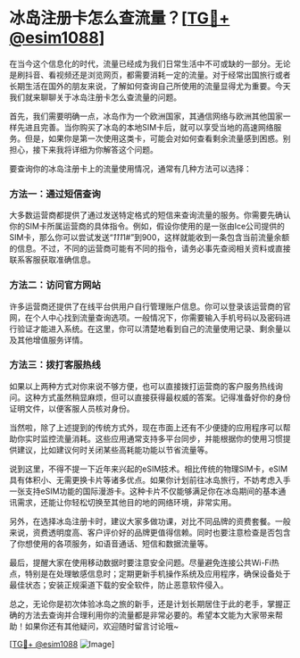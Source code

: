 # 冰岛注册卡怎么查流量？[[TG💪+ @esim1088](https://t.me/s/esim1088)]

在当今这个信息化的时代，流量已经成为我们日常生活中不可或缺的一部分。无论是刷抖音、看视频还是浏览网页，都需要消耗一定的流量。对于经常出国旅行或者长期生活在国外的朋友来说，了解如何查询自己所使用的流量显得尤为重要。今天我们就来聊聊关于冰岛注册卡怎么查流量的问题。

首先，我们需要明确一点，冰岛作为一个欧洲国家，其通信网络与欧洲其他国家一样先进且完善。当你购买了冰岛的本地SIM卡后，就可以享受当地的高速网络服务。但是，如果你是第一次使用这类卡，可能会对如何查看剩余流量感到困惑。别担心，接下来我将详细为你解答这个问题。

要查询你的冰岛注册卡上的流量使用情况，通常有几种方法可以选择：

### 方法一：通过短信查询

大多数运营商都提供了通过发送特定格式的短信来查询流量的服务。你需要先确认你的SIM卡所属运营商的具体指令。例如，假设你使用的是一张由Ice公司提供的SIM卡，那么你可以尝试发送“*111*1#”到900，这样就能收到一条包含当前流量余额的信息。不过，不同的运营商可能有不同的指令，请务必事先查阅相关资料或直接联系客服获取准确信息。

### 方法二：访问官方网站

许多运营商还提供了在线平台供用户自行管理账户信息。你可以登录该运营商的官网，在个人中心找到流量查询选项。一般情况下，你需要输入手机号码以及密码进行验证才能进入系统。在这里，你可以清楚地看到自己的流量使用记录、剩余量以及其他增值服务详情。

### 方法三：拨打客服热线

如果以上两种方式对你来说不够方便，也可以直接拨打运营商的客户服务热线询问。这种方式虽然稍显麻烦，但可以直接获得最权威的答案。记得准备好你的身份证明文件，以便客服人员核对身份。

当然啦，除了上述提到的传统方式外，现在市面上还有不少便捷的应用程序可以帮助你实时监控流量消耗。这些应用通常支持多平台同步，并能根据你的使用习惯提供建议，比如建议何时关闭某些高耗能功能以节省流量等。

说到这里，不得不提一下近年来兴起的eSIM技术。相比传统的物理SIM卡，eSIM具有体积小、无需更换卡片等诸多优点。如果你计划前往冰岛旅行，不妨考虑入手一张支持eSIM功能的国际漫游卡。这种卡片不仅能够满足你在冰岛期间的基本通讯需求，还能让你轻松切换至其他目的地的网络环境，非常实用。

另外，在选择冰岛注册卡时，建议大家多做功课，对比不同品牌的资费套餐。一般来说，资费透明度高、客户评价好的品牌更值得信赖。同时也要注意检查是否包含了你想使用的各项服务，如语音通话、短信和数据流量等。

最后，提醒大家在使用移动数据时要注意安全问题。尽量避免连接公共Wi-Fi热点，特别是在处理敏感信息时；定期更新手机操作系统及应用程序，确保设备处于最佳状态；安装正规渠道下载的安全软件，防止恶意软件侵入。

总之，无论你是初次体验冰岛之旅的新手，还是计划长期居住于此的老手，掌握正确的方法去查询并合理利用你的流量都是非常必要的。希望本文能为大家带来帮助！如果你还有其他疑问，欢迎随时留言讨论哦~

[[TG💪+ @esim1088](https://t.me/s/esim1088) ![Image](https://i.postimg.cc/4NQfJmqS/Snipaste-2025-05-13-00-14-12.png)]
